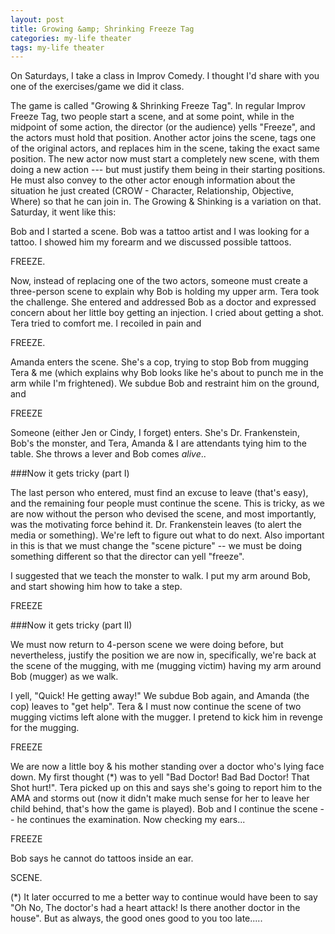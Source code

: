 ```yaml
---
layout: post
title: Growing &amp; Shrinking Freeze Tag
categories: my-life theater
tags: my-life theater
---
```


  On Saturdays, I take a class in Improv Comedy.  I thought I'd share with you one of the exercises/game we did it class.
  
  The game is called "Growing & Shrinking Freeze Tag".  In regular Improv Freeze Tag, two people start a scene, and at some point, while in the midpoint of some action, the director (or the audience) yells "Freeze", and the actors must hold that position.  Another actor joins the scene, tags one of the original actors, and replaces him in the scene, taking the exact same position.  The new actor now must start a completely new scene, with them doing a new action --- but must justify them being in their starting positions.  He must also convey to the other actor enough information about the situation he just created (CROW - Character, Relationship, Objective, Where) so that he can join in.
  The Growing & Shinking is a variation on that.  Saturday, it went like this:
  
  Bob and I started a scene.  Bob was a tattoo artist and I was looking for a tattoo.  I showed him my forearm and we discussed possible tattoos.
  
  FREEZE.
  
  Now, instead of replacing one of the two actors, someone must create a three-person scene to explain why Bob is holding my upper arm.  Tera took the challenge.  She entered and addressed Bob as a doctor and expressed concern about her little boy getting an injection.  I cried about getting a shot.  Tera tried to comfort me. I recoiled in pain and 
  
  FREEZE.
  
  Amanda enters the scene.  She's a cop, trying to stop Bob from mugging Tera & me (which explains why Bob looks like he's about to punch me in the arm while I'm frightened).  We subdue Bob and restraint him on the ground, and
  
  FREEZE
  
  Someone (either Jen or Cindy, I forget) enters.  She's Dr. Frankenstein, Bob's the monster, and Tera, Amanda & I are attendants tying him to the table. She throws a lever and Bob comes *alive*..
 
###Now it gets tricky (part I)

The last person who entered, must find an excuse to leave (that's easy), and the remaining four people must continue the scene.  This is tricky, as we are now without the person who devised the scene, and most importantly, was the motivating force behind it. Dr. Frankenstein leaves (to alert the media or something). We're left to figure out what to do next.  Also important in this is that we must change the "scene picture" -- we must be doing something different so that the director can yell "freeze".

I suggested that we teach the monster to walk.  I put my arm around Bob, and start showing him how to take a step.


FREEZE
  
###Now it gets tricky (part II)

We must now return to 4-person scene we were doing before, but nevertheless, justify the position we are now in, specifically, we're back at the scene of the mugging, with me (mugging victim) having my arm around Bob (mugger) as we walk.

I yell, "Quick! He getting away!" We subdue Bob again, and Amanda (the cop) leaves to "get help". Tera & I must now continue the scene of two mugging victims left alone with the mugger.  I pretend to kick him in revenge for the mugging.

FREEZE

We are now a little boy & his mother standing over a doctor who's lying face down.  My first thought (*) was to yell "Bad Doctor! Bad Bad Doctor! That Shot hurt!".  Tera picked up on this and says she's going to report him to the AMA and storms out (now it didn't make much sense for her to leave her child behind, that's how the game is played).  Bob and I continue the scene -- he continues the examination.  Now checking my ears...

  FREEZE

  Bob says he cannot do tattoos inside an ear.
  
  SCENE.
  
  (*) It later occurred to me a better way to continue would have been to say "Oh No, The doctor's had a heart attack! Is there another doctor in the house".  But as always, the good ones good to you too late.....
  
